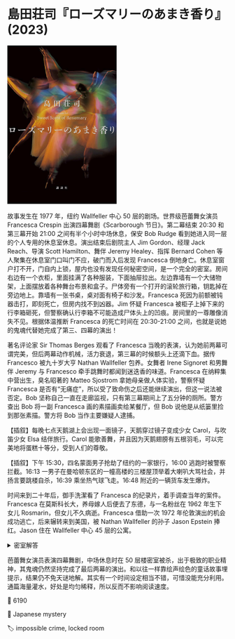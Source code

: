 # 島田荘司『ローズマリーのあまき香り』(2023)

<img src=images/2023_cover.jpg width=250/>

故事发生在 1977 年，纽约 Wallfeller 中心 50 层的剧场。世界级芭蕾舞女演员 Francesca Crespin 出演四幕舞剧《Scarborough 节日》。第二幕结束 20:30 和第三幕开始 21:00 之间有半个小时中场休息，保安 Bob Rudge 看到她进入同一层的个人专用的休息室休息。演出结束后剧院主人 Jim Gordon、经理 Jack Reach、导演 Scott Hamilton、舞伴 Jeremy Healey、指挥 Bernard Cohen 等人聚集在休息室门口叫门不应，破门而入后发现 Francesca 倒地身亡。休息室窗户打不开，门自内上锁，屋内也没有发现任何秘密空间，是一个完全的密室。房间右边有一个衣柜，里面挂满了各种服装，下面抽屉拉出。左边靠墙有一个大储物架，上面摆放着各种舞台布景和盒子。尸体旁有一个打开的滚轮旅行箱，钥匙掉在旁边地上。靠墙有一张书桌，桌对面有椅子和沙发。Francesca 死因为前额被钝器击打，即刻死亡，但房内找不到凶器。Jim 怀疑 Francesca 被柜子上掉下来的行李箱砸死，但警察确认行李箱不可能造成尸体头上的凹痕。房间里的一尊雕像消失不见。根据体温推断 Francesca 的死亡时间在 20:30-21:00 之间，也就是说她的鬼魂代替她完成了第三、四幕的演出！

著名评论家 Sir Thomas Berges 观看了 Francesca 当晚的表演，认为她前两幕可谓完美，但后两幕动作机械，活力衰退，第三幕的时候额头上还滴下血。据传 Francesco 被九十岁大亨 Nathan Wallfeller 包养。女舞者 Irene Signoret 和男舞伴 Jeremy 与 Francesco 牵手跳舞时都闻到迷迭香的味道。Francesca 在纳粹集中营出生，臭名昭著的 Matteo Sjostrom 拿她母亲做人体实验，警察怀疑 Francesca 是否有“无痛症”，所以受了致命伤之后还能继续演出，但这一说法被否定。Bob 坚称自己一直在走廊监视，只有第三幕期间上了五分钟的厕所。警方查出 Bob 将一副 Francesca 画的素描画卖给某餐厅，但 Bob 说他是从纸篓里捡到那张素描。警方将 Bob 当作主要嫌疑人逮捕。

【插叙】每晚七点天鹅湖上会出现一面镜子，天鹅穿过镜子变成少女 Carol，与吹笛少女 Elsa 结伴旅行。Carol 能歌善舞，并且因为天鹅翅膀有五根羽毛，可以完美地将蛋糕十等分，受到人们的尊敬。

【插叙】下午 15:30，四名蒙面男子抢劫了纽约的一家银行，16:00 逃跑时被警察拦截。16:13 一男子在曼哈顿东区的一幢高楼的三楼屋顶举着大喇叭大骂社会，并扬言要跳楼自杀，16:39 乘坐热气球飞走。16:48 附近的一辆货车发生爆炸。

时间来到二十年后，御手洗潔看了 Francesca 的纪录片，着手调查当年的案件。Francesca 在莫斯科长大，养母嫁人后便去了东德，与一名粉丝在 1962 年生下女儿 Rosmarin，但女儿不久病逝。Francesca 借助一次 1972 年伦敦演出的机会成功逃亡，后来辗转来到美国，被 Nathan Wallfeller 的孙子 Jason Epstein 捧红。Jason 住在 Wallfeller 中心 45 层的公寓。

<details><summary>密室解答</summary>
Francesca 有一个孪生妹妹 Anya Zelkin。Francesca 为了能成功逃亡，将 Rosmarin 委托给 Anya 带大。Anya 来到纽约与 Jason 上床，委托他说服 Francesca 不要夺回 Rosmarin。中场休息时 Francesco 与 Anya 发生争吵，用拐杖将 Anya 额头打伤，Jason 失手用雕像将 Francesco 打死。休息室里有一面大衣镜，和天鹅的故事一样，到晚上七点便会自动打开，八点关闭，但 Wallfeller 家采用“十进制时间”，对应于正常时间晚上 8:24 打开，9:36 关闭。Jason 从镜子出口走到 50 层的大楼外面，把雕像扔进楼层间露天庭院的灌木丛，回到 45 层。Anya 假冒 Francesca 跳了第三幕和第四幕，额头滴血是之前被 Francesca 打伤。舞伴闻到的迷迭香是夜晚露天庭院的味道。

Jason 策划银行劫案。原计划劫匪在十进制时间的下午四点，也就是正常时间的 4:48 离开银行。那时气球人刚刚升空九分钟，货车发生爆炸，银行门口正是一片混乱，容易趁乱逃脱。结果劫匪不知道要使用十进制时间，逃跑失败。

<img src=images/2023_clock.jpg width=400/>
</details>

芭蕾舞女演员表演四幕舞剧，中场休息时在 50 层楼密室被杀，出于极致的职业精神，其鬼魂仍然坚持完成了最后两幕的演出。和以往一样靠绘声绘色的童话故事埋提示，结果仍不免天谜地解。其实有一个时间设定相当不错，可惜没能充分利用。通篇海量灌水，好处是均匀稀释，所以反而不影响阅读速度。

:link: 6190

:file_folder: Japanese mystery

:label: impossible crime, locked room
